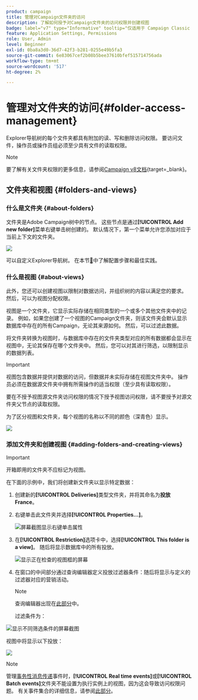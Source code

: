 ```yaml
---
product: campaign
title: 管理对Campaign文件夹的访问
description: 了解如何授予对Campaign文件夹的访问权限并创建视图
badge: label="v7" type="Informative" tooltip="仅适用于 Campaign Classic v7"
feature: Application Settings, Permissions
role: User, Admin
level: Beginner
exl-id: 0ba8a3d0-36d7-42f3-b281-0255e49b5fa3
source-git-commit: 6e83067cef2b08b5bee37610bfef515714756ada
workflow-type: tm+mt
source-wordcount: '517'
ht-degree: 2%

---
```


# 管理对文件夹的访问{#folder-access-management}



Explorer导航树的每个文件夹都具有附加的读、写和删除访问权限。 要访问文件，操作员或操作员组必须至少具有文件的读取权限。

>[!NOTE]
>
>要了解有关文件夹权限的更多信息，请参阅[Campaign v8文档](https://experienceleague.adobe.com/zh-hans/docs/campaign/campaign-v8/admin/permissions/folder-permissions){target=_blank}。


## 文件夹和视图 {#folders-and-views}

### 什么是文件夹 {#about-folders}

文件夹是Adobe Campaign树中的节点。 这些节点是通过&#x200B;**[!UICONTROL Add new folder]**&#x200B;菜单右键单击树创建的。 默认情况下，第一个菜单允许您添加对应于当前上下文的文件夹。

![](assets/s_ncs_user_add_folder_in_tree.png)

可以自定义Explorer导航树。 在本节[&#128279;](adobe-campaign-workspace.md)中了解配置步骤和最佳实践。

### 什么是视图 {#about-views}

此外，您还可以创建视图以限制对数据访问，并组织树的内容以满足您的要求。 然后，可以为视图分配权限。

视图是一个文件夹，它显示实际存储在相同类型的一个或多个其他文件夹中的记录。 例如，如果您创建了一个视图的Campaign文件夹，则该文件夹会默认显示数据库中存在的所有Campaign，无论其来源如何。 然后，可以过滤此数据。

将文件夹转换为视图时，与数据库中存在的文件夹类型对应的所有数据都会显示在视图中，无论其保存在哪个文件夹中。 然后，您可以对其进行筛选，以限制显示的数据列表。

>[!IMPORTANT]
>
>视图包含数据并提供对数据的访问，但数据并未实际存储在视图文件夹中。 操作员必须在数据源文件夹中拥有所需操作的适当权限（至少具有读取权限）。
>
>要在不授予视图源文件夹访问权限的情况下授予视图访问权限，请不要授予对源文件夹父节点的读取权限。

为了区分视图和文件夹，每个视图的名称以不同的颜色（深青色）显示。

![](assets/s_ncs_user_view_name_color.png)

### 添加文件夹和创建视图 {#adding-folders-and-creating-views}

>[!IMPORTANT]
>
>开箱即用的文件夹不应标记为视图。


在下面的示例中，我们将创建新文件夹以显示特定数据：

1. 创建新的&#x200B;**[!UICONTROL Deliveries]**&#x200B;类型文件夹，并将其命名为&#x200B;**投放France**。
1. 右键单击此文件夹并选择&#x200B;**[!UICONTROL Properties...]**。

   ![屏幕截图显示右键单击属性](assets/s_ncs_user_add_folder_exple.png)

1. 在&#x200B;**[!UICONTROL Restriction]**&#x200B;选项卡中，选择&#x200B;**[!UICONTROL This folder is a view]**。 随后将显示数据库中的所有投放。

   ![显示正在检查的视图框的屏幕](assets/s_ncs_user_add_folder_exple01.png)

1. 在窗口的中间部分通过查询编辑器定义投放过滤器条件：随后将显示与定义的过滤器对应的营销活动。

   >[!NOTE]
   >
   >查询编辑器出现在[此部分](../../platform/using/about-queries-in-campaign.md)中。

   过滤条件为：

![显示不同筛选条件的屏幕截图](assets/s_ncs_user_add_folder_exple00.png)

视图中将显示以下投放：

![](assets/s_ncs_user_add_folder_exple02.png)

>[!NOTE]
>
>管理[事务性消息传递](../../message-center/using/about-transactional-messaging.md)事件时，**[!UICONTROL Real time events]**&#x200B;或&#x200B;**[!UICONTROL Batch events]**&#x200B;文件夹不能设置为执行实例上的视图，因为这会导致访问权限问题。 有关事件集合的详细信息，请参阅[此部分](../../message-center/using/about-event-processing.md#event-collection)。

<!--
## Permissions on a folder

### Edit permissions on a folder {#edit-permissions-on-a-folder}

To edit permissions on a specific folder of the tree, follow the steps below:

1. Right-click on the folder and select **[!UICONTROL Properties...]**.

   ![](assets/s_ncs_user_folder_properties.png)

1. Click the **[!UICONTROL Security]** tab to view authorizations on this folder.

   ![](assets/s_ncs_user_folder_properties_security.png)

### Modify permissions {#modify-permissions}

To modify permissions, you can:

* **Replace a group or an operator**. To do this, click one of the groups (or operators) with rights to the folder, and select a new group (or a new operator) from the drop-down list:

  ![](assets/s_ncs_user_folder_properties_security02.png)

* **Authorize a group or an operator**. To do this, click the **[!UICONTROL Add]** button and select the group or operator to which you want to assign authorizations for this folder.
* **Forbid a group or an operator**. To do this, click **[!UICONTROL Delete]** and select the group or operator from which you want to remove authorization for this folder.
* **Select the rights assigned to a group or an operator**. To do this, click the group or operator concerned, then select the access rights you want to grant and deselect the others.

  ![](assets/s_ncs_user_folder_properties_security03.png)

### Propagate permissions {#propagate-permissions}

You can propagate authorizations and access rights. To do this, select the **[!UICONTROL Propagate]** option in the folder properties.

The authorizations defined in this window will then be applied to all the sub-folders of the current node. You can then overload these authorizations for each of the sub-folders.

>[!NOTE]
>
>Clearing this option for a folder does not automatically clear it for the sub-folders. You must clear it explicitly for each of the sub-folders.

### Grant access to all operators {#grant-access-to-all-operators}

In the **[!UICONTROL Security]** tab, if the **[!UICONTROL System folder]** option is selected, all operators will have access to this data, regardless of their rights. If this option is cleared, you must explicitly add the operator (or their group) to the list of authorizations in order for them to have access.

![](assets/s_ncs_user_folder_properties_security03b.png)
-->